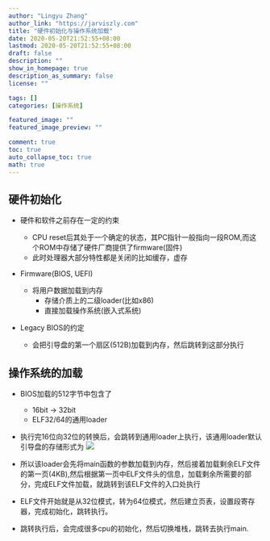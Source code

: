 ```yaml
---
author: "Lingyu Zhang"
author_link: "https://jarviszly.com"
title: "硬件初始化与操作系统加载"
date: 2020-05-20T21:52:55+08:00
lastmod: 2020-05-20T21:52:55+08:00
draft: false
description: ""
show_in_homepage: true
description_as_summary: false
license: ""

tags: []
categories: [操作系统]

featured_image: ""
featured_image_preview: ""

comment: true
toc: true
auto_collapse_toc: true
math: true
---
```


## 硬件初始化
- 硬件和软件之前存在一定的约束
  - CPU reset后其处于一个确定的状态，其PC指针一般指向一段ROM,而这个ROM中存储了硬件厂商提供了firmware(固件)
  - 此时处理器大部分特性都是关闭的比如缓存，虚存

- Firmware(BIOS, UEFI)
  - 将用户数据加载到内存
    - 存储介质上的二级loader(比如x86)
    - 直接加载操作系统(嵌入式系统)

- Legacy BIOS的约定
  - 会把引导盘的第一个扇区(512B)加载到内存，然后跳转到这部分执行

## 操作系统的加载
- BIOS加载的512字节中包含了
  - 16bit $\rightarrow$ 32bit
  - ELF32/64的通用loader
- 执行完16位向32位的转换后，会跳转到通用loader上执行，该通用loader默认引导盘的存储形式为
![](/imgs/documents/操作系统/4-1.png)
- 所以该loader会先将main函数的参数加载到内存，然后接着加载剩余ELF文件的第一页(4KB),然后根据第一页中ELF文件头的信息，加载剩余所需要的部分，完成ELF文件加载，就跳转到该ELF文件的入口处执行
- ELF文件开始就是从32位模式，转为64位模式，然后建立页表，设置段寄存器，完成初始化，跳转执行。

- 跳转执行后，会完成很多cpu的初始化，然后切换堆栈，跳转去执行main.